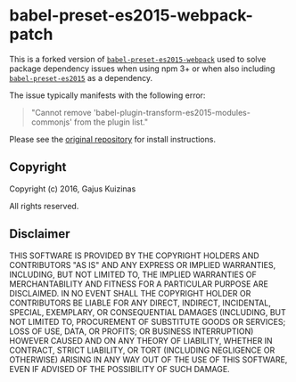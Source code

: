 # babel-preset-es2015-webpack-patch

This is a forked version of [`babel-preset-es2015-webpack`](https://github.com/gajus/babel-preset-es2015-webpack) used to solve package dependency issues when using npm 3+ or when also including [`babel-preset-es2015`](https://www.npmjs.com/package/babel-preset-es2015) as a dependency.

The issue typically manifests with the following error:
>"Cannot remove 'babel-plugin-transform-es2015-modules-commonjs' from the plugin list."

Please see the [original repository](https://github.com/gajus/babel-preset-es2015-webpack) for install instructions.

## Copyright
Copyright (c) 2016, Gajus Kuizinas

All rights reserved.

## Disclaimer

THIS SOFTWARE IS PROVIDED BY THE COPYRIGHT HOLDERS AND CONTRIBUTORS "AS IS" AND ANY EXPRESS OR IMPLIED WARRANTIES, INCLUDING, BUT NOT LIMITED TO, THE IMPLIED WARRANTIES OF MERCHANTABILITY AND FITNESS FOR A PARTICULAR PURPOSE ARE DISCLAIMED. IN NO EVENT SHALL THE COPYRIGHT HOLDER OR CONTRIBUTORS BE LIABLE FOR ANY DIRECT, INDIRECT, INCIDENTAL, SPECIAL, EXEMPLARY, OR CONSEQUENTIAL DAMAGES (INCLUDING, BUT NOT LIMITED TO, PROCUREMENT OF SUBSTITUTE GOODS OR SERVICES; LOSS OF USE, DATA, OR PROFITS; OR BUSINESS INTERRUPTION) HOWEVER CAUSED AND ON ANY THEORY OF LIABILITY, WHETHER IN CONTRACT, STRICT LIABILITY, OR TORT (INCLUDING NEGLIGENCE OR OTHERWISE) ARISING IN ANY WAY OUT OF THE USE OF THIS SOFTWARE, EVEN IF ADVISED OF THE POSSIBILITY OF SUCH DAMAGE.
